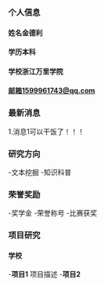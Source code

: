### 个人信息
#### 姓名金德利
#### 学历本科
#### 学校浙江万里学院
#### 邮箱1599961743@qq.com
 
 ### 最新消息
 1.消息1可以干饭了！！！
 ### 研究方向
 -文本挖掘
 -知识科普
 ### 荣誉奖励
 -奖学金
 -荣誉称号
 -比赛获奖
 ### 项目研究
 #### 学校
 -**项目1**
 项目描述
-**项目2**
